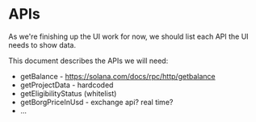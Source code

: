 
# APIs

As we're finishing up the UI work for now, we should list each API the UI needs to show data.

This document describes the APIs we will need:
- getBalance - https://solana.com/docs/rpc/http/getbalance
- getProjectData - hardcoded
- getEligibilityStatus (whitelist)
- getBorgPriceInUsd - exchange api? real time?
- ...
